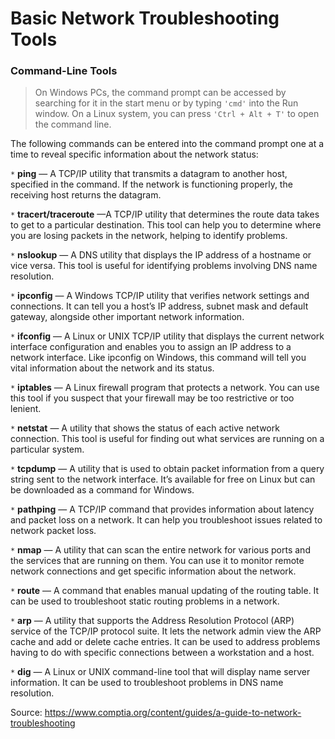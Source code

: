 # Basic Network Troubleshooting Tools         


### Command-Line Tools        
>On Windows PCs, the command prompt can be accessed by searching for it in the start menu or by typing `'cmd'` into the Run window. On a Linux system, you can press `'Ctrl + Alt + T'` to open the command line.        


The following commands can be entered into the command prompt one at a time to reveal specific information about the network status:       

`*` **ping** — A TCP/IP utility that transmits a datagram to another host, specified in the command. If the network is functioning properly, the receiving host returns the datagram.        

`*` **tracert/traceroute** —A TCP/IP utility that determines the route data takes to get to a particular destination. This tool can help you to determine where you are losing packets in the network, helping to identify problems.    

`*` **nslookup** — A DNS utility that displays the IP address of a hostname or vice versa. This tool is useful for identifying problems involving DNS name resolution.     

`*` **ipconfig** — A Windows TCP/IP utility that verifies network settings and connections. It can tell you a host’s IP address, subnet mask and default gateway, alongside other important network information.      

`*` **ifconfig** — A Linux or UNIX TCP/IP utility that displays the current network interface configuration and enables you to assign an IP address to a network interface. Like ipconfig on Windows, this command will tell you vital information about the network and its status.      

`*` **iptables** — A Linux firewall program that protects a network. You can use this tool if you suspect that your firewall may be too restrictive or too lenient.    

`*` **netstat** — A utility that shows the status of each active network connection. This tool is useful for finding out what services are running on a particular system.     

`*` **tcpdump** — A utility that is used to obtain packet information from a query string sent to the network interface. It’s available for free on Linux but can be downloaded as a command for Windows.     

`*` **pathping** — A TCP/IP command that provides information about latency and packet loss on a network. It can help you troubleshoot issues related to network packet loss.     

`*` **nmap** — A utility that can scan the entire network for various ports and the services that are running on them. You can use it to monitor remote network connections and get specific information about the network.    

`*` **route** — A command that enables manual updating of the routing table. It can be used to troubleshoot static routing problems in a network.    

`*` **arp** — A utility that supports the Address Resolution Protocol (ARP) service of the TCP/IP protocol suite. It lets the network admin view the ARP cache and add or delete cache entries. It can be used to address problems having to do with specific connections between a workstation and a host.     

`*` **dig** — A Linux or UNIX command-line tool that will display name server information. It can be used to troubleshoot problems in DNS name resolution.                  
      








 Source:  https://www.comptia.org/content/guides/a-guide-to-network-troubleshooting